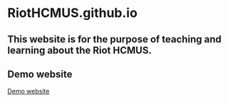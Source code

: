 # RiotHCMUS.github.io

## This website is for the purpose of teaching and learning about the Riot HCMUS.

## Demo website 

[Demo website](https://riothcmus.github.io/)

[](/assets/img_demo/home.png)
